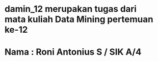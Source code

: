 # damin_12 merupakan tugas dari mata kuliah Data Mining pertemuan ke-12
# Nama : Roni Antonius S / SIK A/4

